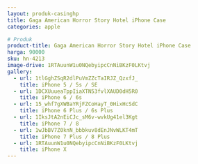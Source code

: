 ```yaml
---
layout: produk-casinghp
title: Gaga American Horror Story Hotel iPhone Case
categories: apple

# Produk
product-title: Gaga American Horror Story Hotel iPhone Case
harga: 90000
sku: hn-4213
image-drive: 1RTAuunW1u0NQebyipcCnNiBKzF0LKtvj
gallery:
  - url: 1tlGghZSqR2dlPuVmZZcTaIRJZ_QzxfJ_
    title: iPhone 5 / 5s / SE
  - url: 1DCXUuueaTppIiaXTN53fvlXAUD0dH5R0
    title: iPhone 6 / 6s
  - url: 15_whf7gXWBaYRjFZCoHayT_0HixHcSdC
    title: iPhone 6 Plus / 6s Plus
  - url: 1IksJtA2nEiCJc_sM6v-wvkUg41el3Kgt
    title: iPhone 7 / 8
  - url: 1wJbBV7Z0knN_bbbkuv8dEnJNvWLKT4mT
    title: iPhone 7 Plus / 8 Plus
  - url: 1RTAuunW1u0NQebyipcCnNiBKzF0LKtvj
    title: iPhone X
---
```

